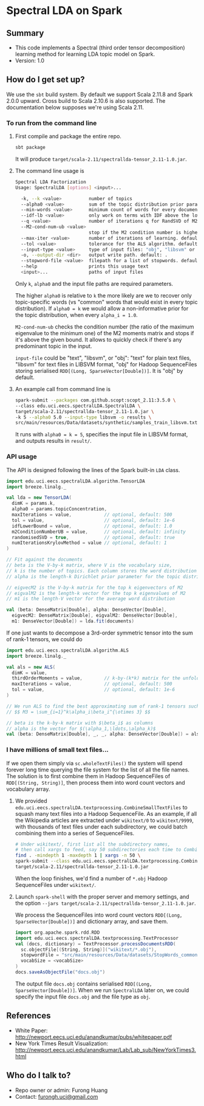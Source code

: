# Spectral LDA on Spark

## Summary 
* This code implements a Spectral (third order tensor decomposition) learning method for learning LDA topic model on Spark.
* Version: 1.0

## How do I get set up?
We use the `sbt` build system. By default we support Scala 2.11.8 and Spark 2.0.0 upward. Cross build to Scala 2.10.6 is also supported. The documentation below supposes we're using Scala 2.11.

### To run from the command line
1. First compile and package the entire repo.

    ```bash
    sbt package
    ```
    
    It will produce `target/scala-2.11/spectrallda-tensor_2.11-1.0.jar`.
    
2. The command line usage is 
    
    ```bash
    Spectral LDA Factorization
    Usage: SpectralLDA [options] <input>...
    
      -k, --k <value>          number of topics
      --alpha0 <value>         sum of the topic distribution prior parameter
      --min-words <value>      minimum count of words for every document. default: 0
      --idf-lb <value>         only work on terms with IDF above the lower bound. default: 1.0
      --q <value>              number of iterations q for RandSVD of M2. default: 1
      --M2-cond-num-ub <value>
                               stop if the M2 condition number is higher than the given bound. default: 1000.0
      --max-iter <value>       number of iterations of learning. default: 500
      --tol <value>            tolerance for the ALS algorithm. default: 1.0E-6
      --input-type <value>     type of input files: "obj", "libsvm" or "text". "obj" for Hadoop SequenceFile of RDD[(Long, SparseVector[Double])]. default: obj
      -o, --output-dir <dir>   output write path. default: .
      --stopword-file <value>  filepath for a list of stopwords. default: src/main/resources/Data/datasets/StopWords_common.txt
      --help                   prints this usage text
      <input>...               paths of input files   
    ```
    
    Only `k`, `alpha0` and the input file paths are required parameters.
    
    The higher `alpha0` is relative to `k` the more likely are we to recover only topic-specific words (vs "common" words that would exist in every topic distribution). If `alpha0 = k` we would allow a non-informative prior for the topic distribution, when every `alpha_i = 1.0`.
    
    `M2-cond-num-ub` checks the condition number (the ratio of the maximum eigenvalue to the minimum one) of the M2 moments matrix and stops if it's above the given bound. It allows to quickly check if there's any predominant topic in the input.
    
    `input-file` could be "text", "libsvm", or "obj": "text" for plain text files, "libsvm" for text files in LIBSVM format, "obj" for Hadoop SequenceFiles storing serialised `RDD[(Long, SparseVector[Double])]`. It is "obj" by default.
    
3. An example call from command line is

    ```bash
    spark-submit --packages com.github.scopt:scopt_2.11:3.5.0 \
    --class edu.uci.eecs.spectralLDA.SpectralLDA \
    target/scala-2.11/spectrallda-tensor_2.11-1.0.jar \
    -k 5 --alpha0 5.0 --input-type libsvm -o results \
    src/main/resources/Data/datasets/synthetic/samples_train_libsvm.txt
    ```
    
    It runs with `alpha0 = k = 5`, specifies the input file in LIBSVM format, and outputs results in `result/`.
    
### API usage
The API is designed following the lines of the Spark built-in `LDA` class.

```scala
import edu.uci.eecs.spectralLDA.algorithm.TensorLDA
import breeze.linalg._

val lda = new TensorLDA(
  dimK = params.k,
  alpha0 = params.topicConcentration,
  maxIterations = value,            // optional, default: 500
  tol = value,                      // optional, default: 1e-6
  idfLowerBound = value,            // optional, default: 1.0
  m2ConditionNumberUB = value,      // optional, default: infinity
  randomisedSVD = true,             // optional, default: true
  numIterationsKrylovMethod = value // optional, default: 1
)

// Fit against the documents
// beta is the V-by-k matrix, where V is the vocabulary size, 
// k is the number of topics. Each column stores the word distribution per topic
// alpha is the length-k Dirichlet prior parameter for the topic distribution

// eigvecM2 is the V-by-k matrix for the top k eigenvectors of M2
// eigvalM2 is the length-k vector for the top k eigenvalues of M2
// m1 is the length-V vector for the average word distribution

val (beta: DenseMatrix[Double], alpha: DenseVector[Double], 
  eigvecM2: DenseMatrix[Double], eigvalM2: DenseVector[Double],
  m1: DenseVector[Double]) = lda.fit(documents)
```

If one just wants to decompose a 3rd-order symmetric tensor into the sum of rank-1 tensors, we could do

```scala
import edu.uci.eecs.spectralLDA.algorithm.ALS
import breeze.linalg._

val als = new ALS(
  dimK = value,
  thirdOrderMoments = value,        // k-by-(k*k) matrix for the unfolded 3rd-order symmetric tensor
  maxIterations = value,            // optional, default: 500
  tol = value,                      // optional, default: 1e-6
)

// We run ALS to find the best approximating sum of rank-1 tensors such that 
// $$ M3 = \sum_{i=1}^k\alpha_i\beta_i^{\otimes 3} $$

// beta is the k-by-k matrix with $\beta_i$ as columns
// alpha is the vector for $(\alpha_1,\ldots,\alpha_k)$
val (beta: DenseMatrix[Double], _, _, alpha: DenseVector[Double]) = als.run
```

### I have millions of small text files...
If we open them simply via `sc.wholeTextFiles()` the system will spend forever long time querying the file system for the list of all the file names. The solution is to first combine them in Hadoop SequenceFiles of `RDD[(String, String)]`, then process them into word count vectors and vocabulary array.

1. We provided `edu.uci.eecs.spectralLDA.textprocessing.CombineSmallTextFiles` to squash many text files into a Hadoop SequenceFile. As an example, if all the Wikipedia articles are extracted under `wikitext/0` to `wikitext/9999`, with thousands of text files under each subdirectory, we could batch combining them into a series of SequenceFiles.

    ```bash
    # Under wikitext/, first list all the subdirectory names,
    # then call xargs to feed, say 50 subdirectories each time to CombineSmallTextFiles
    find . -mindepth 1 -maxdepth 1 | xargs -n 50 \
    spark-submit --class edu.uci.eecs.spectralLDA.textprocessing.CombineSmallTextFiles \
    target/scala-2.11/spectrallda-tensor_2.11-1.0.jar
    ```
    
    When the loop finishes, we'd find a number of `*.obj` Hadoop SequenceFiles under `wikitext/`.
    
2. Launch `spark-shell` with the proper server and memory settings, and the option `--jars target/scala-2.11/spectrallda-tensor_2.11-1.0.jar`. 

   We process the SequenceFiles into word count vectors `RDD[(Long, SparseVector[Double])]` and dictionary array, and save them. 

    ```scala
    import org.apache.spark.rdd.RDD
    import edu.uci.eecs.spectralLDA.textprocessing.TextProcessor
    val (docs, dictionary) = TextProcessor.processDocumentsRDD(
      sc.objectFile[(String, String)]("wikitext/*.obj"),
      stopwordFile = "src/main/resources/Data/datasets/StopWords_common.txt",
      vocabSize = <vocabSize>
    )
    docs.saveAsObjectFile("docs.obj")
    ```
    
    The output file `docs.obj` contains serialised `RDD[(Long, SparseVector[Double])]`. When we run `SpectralLDA` later on, we could specify the input file `docs.obj` and the file type as `obj`.

    
## References
* White Paper: http://newport.eecs.uci.edu/anandkumar/pubs/whitepaper.pdf
* New York Times Result Visualization: http://newport.eecs.uci.edu/anandkumar/Lab/Lab_sub/NewYorkTimes3.html

## Who do I talk to?

* Repo owner or admin: Furong Huang 
* Contact: furongh.uci@gmail.com
